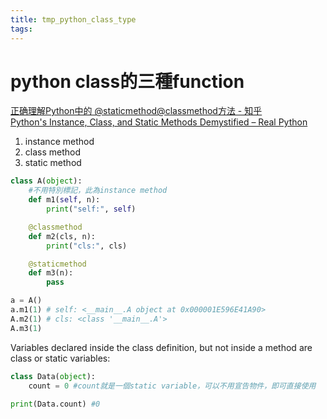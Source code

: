```yaml
---
title: tmp_python_class_type
tags:
---
```

python class的三種function
===
[正确理解Python中的 @staticmethod@classmethod方法 - 知乎](https://zhuanlan.zhihu.com/p/28010894)  
[Python's Instance, Class, and Static Methods Demystified – Real Python](https://realpython.com/instance-class-and-static-methods-demystified/)  

1. instance method  
2. class method  
3. static method  

```python
class A(object):
    #不用特別標記，此為instance method
    def m1(self, n):
        print("self:", self)

    @classmethod
    def m2(cls, n):
        print("cls:", cls)

    @staticmethod
    def m3(n):
        pass

a = A()
a.m1(1) # self: <__main__.A object at 0x000001E596E41A90>
A.m2(1) # cls: <class '__main__.A'>
A.m3(1)
```

Variables declared inside the class definition, but not inside a method are class or static variables:
```python
class Data(object):
    count = 0 #count就是一個static variable，可以不用宣告物件，即可直接使用
    
print(Data.count) #0
```